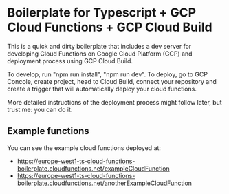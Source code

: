 # Boilerplate for Typescript + GCP Cloud Functions + GCP Cloud Build

This is a quick and dirty boilerplate that includes a dev server for developing Cloud Functions on Google Cloud Platform (GCP) and deployment process using GCP Cloud Build.

To develop, run "npm run install", "npm run dev". To deploy, go to GCP Concole, create project, head to Cloud Build, connect your repository and create a trigger that will automatically deploy your cloud functions.

More detailed instructions of the deployment process might follow later, but trust me: you can do it.

## Example functions

You can see the example cloud functions deployed at:

- https://europe-west1-ts-cloud-functions-boilerplate.cloudfunctions.net/exampleCloudFunction
- https://europe-west1-ts-cloud-functions-boilerplate.cloudfunctions.net/anotherExampleCloudFunction

